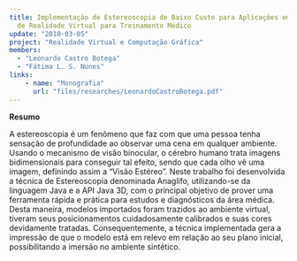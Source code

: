 ```yaml
---
title: Implementação de Estereoscopia de Baixo Custo para Aplicações em Ferramentas
  de Realidade Virtual para Treinamento Médico
update: "2010-03-05"
project: "Realidade Virtual e Computação Gráfica"
members:
  - "Leonardo Castro Botega"
  - "Fátima L. S. Nunes"
links:
    - name: "Monografia"
      url: "files/researches/LeonardoCastroBotega.pdf"
---
```


**Resumo**

A estereoscopia é um fenômeno que faz com que uma pessoa tenha sensação de profundidade ao observar uma cena em qualquer ambiente. Usando o mecanismo de visão binocular, o cérebro humano trata imagens bidimensionais para conseguir tal efeito, sendo que cada olho vê uma imagem, definindo assim a “Visão Estéreo”. Neste trabalho foi desenvolvida a técnica de Estereoscopia denominada Anaglifo, utilizando-se da linguagem Java e a API Java 3D, com o principal objetivo de prover uma ferramenta rápida e prática para estudos e diagnósticos da área médica. Desta maneira, modelos importados foram trazidos ao ambiente virtual, tiveram seus posicionamentos cuidadosamente calibrados e suas cores devidamente tratadas. Consequentemente, a técnica implementada gera a impressão de que o modelo está em relevo em relação ao seu plano inicial, possibilitando a imersão no ambiente sintético.
